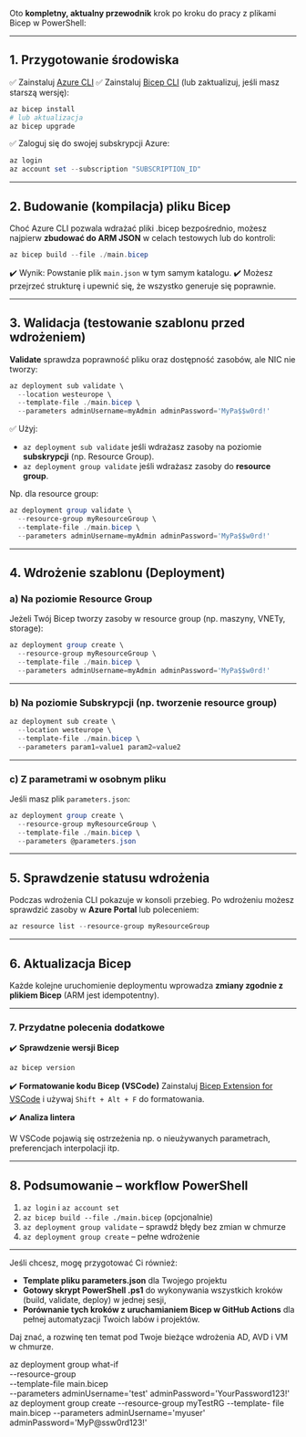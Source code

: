 Oto **kompletny, aktualny przewodnik** krok po kroku do pracy z plikami Bicep w PowerShell:

---

## **1. Przygotowanie środowiska**

✅ Zainstaluj [Azure CLI](https://docs.microsoft.com/pl-pl/cli/azure/install-azure-cli)
✅ Zainstaluj [Bicep CLI](https://learn.microsoft.com/pl-pl/azure/azure-resource-manager/bicep/install) (lub zaktualizuj, jeśli masz starszą wersję):

```powershell
az bicep install
# lub aktualizacja
az bicep upgrade
```

✅ Zaloguj się do swojej subskrypcji Azure:

```powershell
az login
az account set --subscription "SUBSCRIPTION_ID"
```

---

## **2. Budowanie (kompilacja) pliku Bicep**

Choć Azure CLI pozwala wdrażać pliki .bicep bezpośrednio, możesz najpierw **zbudować do ARM JSON** w celach testowych lub do kontroli:

```powershell
az bicep build --file ./main.bicep
```

✔️ Wynik: Powstanie plik `main.json` w tym samym katalogu.
✔️ Możesz przejrzeć strukturę i upewnić się, że wszystko generuje się poprawnie.

---

## **3. Walidacja (testowanie szablonu przed wdrożeniem)**

**Validate** sprawdza poprawność pliku oraz dostępność zasobów, ale NIC nie tworzy:

```powershell
az deployment sub validate \
  --location westeurope \
  --template-file ./main.bicep \
  --parameters adminUsername=myAdmin adminPassword='MyPa$$w0rd!'
```

✅ Użyj:

* `az deployment sub validate` jeśli wdrażasz zasoby na poziomie **subskrypcji** (np. Resource Group).
* `az deployment group validate` jeśli wdrażasz zasoby do **resource group**.

Np. dla resource group:

```powershell
az deployment group validate \
  --resource-group myResourceGroup \
  --template-file ./main.bicep \
  --parameters adminUsername=myAdmin adminPassword='MyPa$$w0rd!'
```

---

## **4. Wdrożenie szablonu (Deployment)**

### **a) Na poziomie Resource Group**

Jeżeli Twój Bicep tworzy zasoby w resource group (np. maszyny, VNETy, storage):

```powershell
az deployment group create \
  --resource-group myResourceGroup \
  --template-file ./main.bicep \
  --parameters adminUsername=myAdmin adminPassword='MyPa$$w0rd!'
```

---

### **b) Na poziomie Subskrypcji (np. tworzenie resource group)**

```powershell
az deployment sub create \
  --location westeurope \
  --template-file ./main.bicep \
  --parameters param1=value1 param2=value2
```

---

### **c) Z parametrami w osobnym pliku**

Jeśli masz plik `parameters.json`:

```powershell
az deployment group create \
  --resource-group myResourceGroup \
  --template-file ./main.bicep \
  --parameters @parameters.json
```

---

## **5. Sprawdzenie statusu wdrożenia**

Podczas wdrożenia CLI pokazuje w konsoli przebieg.
Po wdrożeniu możesz sprawdzić zasoby w **Azure Portal** lub poleceniem:

```powershell
az resource list --resource-group myResourceGroup
```

---

## **6. Aktualizacja Bicep**

Każde kolejne uruchomienie deploymentu wprowadza **zmiany zgodnie z plikiem Bicep** (ARM jest idempotentny).

---

### **7. Przydatne polecenia dodatkowe**

✔️ **Sprawdzenie wersji Bicep**

```powershell
az bicep version
```

✔️ **Formatowanie kodu Bicep (VSCode)**
Zainstaluj [Bicep Extension for VSCode](https://marketplace.visualstudio.com/items?itemName=ms-azuretools.vscode-bicep) i używaj `Shift + Alt + F` do formatowania.

✔️ **Analiza lintera**

W VSCode pojawią się ostrzeżenia np. o nieużywanych parametrach, preferencjach interpolacji itp.

---

## **8. Podsumowanie – workflow PowerShell**

1. `az login` i `az account set`
2. `az bicep build --file ./main.bicep` (opcjonalnie)
3. `az deployment group validate` – sprawdź błędy bez zmian w chmurze
4. `az deployment group create` – pełne wdrożenie

---

Jeśli chcesz, mogę przygotować Ci również:

* **Template pliku parameters.json** dla Twojego projektu
* **Gotowy skrypt PowerShell .ps1** do wykonywania wszystkich kroków (build, validate, deploy) w jednej sesji,
* **Porównanie tych kroków z uruchamianiem Bicep w GitHub Actions** dla pełnej automatyzacji Twoich labów i projektów.

Daj znać, a rozwinę ten temat pod Twoje bieżące wdrożenia AD, AVD i VM w chmurze.




az deployment group what-if \
  --resource-group <your-rg> \
  --template-file main.bicep \
  --parameters adminUsername='test' adminPassword='YourPassword123!'
az deployment group create --resource-group myTestRG --template-
file main.bicep --parameters adminUsername='myuser' adminPassword='MyP@ssw0rd123!'